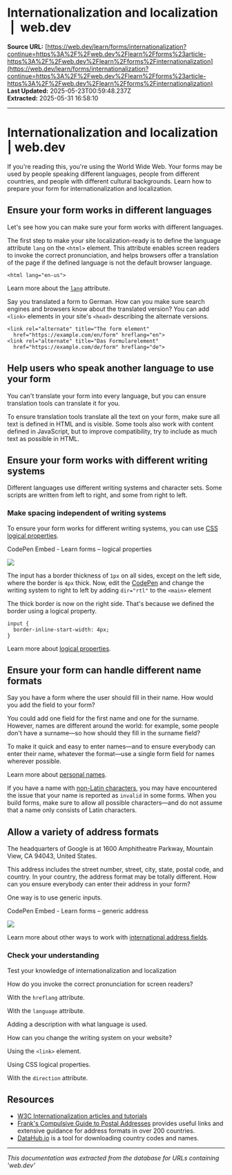 # Internationalization and localization  |  web.dev

**Source URL:** [https://web.dev/learn/forms/internationalization?continue=https%3A%2F%2Fweb.dev%2Flearn%2Fforms%23article-https%3A%2F%2Fweb.dev%2Flearn%2Fforms%2Finternationalization](https://web.dev/learn/forms/internationalization?continue=https%3A%2F%2Fweb.dev%2Flearn%2Fforms%23article-https%3A%2F%2Fweb.dev%2Flearn%2Fforms%2Finternationalization)  
**Last Updated:** 2025-05-23T00:59:48.237Z  
**Extracted:** 2025-05-31 16:58:10

---

# Internationalization and localization | web.dev

If you're reading this, you're using the World Wide Web. Your forms may be used by people speaking different languages, people from different countries, and people with different cultural backgrounds. Learn how to prepare your form for internationalization and localization.

## Ensure your form works in different languages

Let's see how you can make sure your form works with different languages.

The first step to make your site localization-ready is to define the language attribute `lang` on the `<html>` element. This attribute enables screen readers to invoke the correct pronunciation, and helps browsers offer a translation of the page if the defined language is not the default browser language.

```
<html lang="en-us">
```

Learn more about the [`lang`](https://developer.mozilla.org/docs/Web/HTML/Global_attributes/lang) attribute.

Say you translated a form to German. How can you make sure search engines and browsers know about the translated version? You can add `<link>` elements in your site's `<head>` describing the alternate versions.

```
<link rel="alternate" title="The form element"
  href="https://example.com/en/form" hreflang="en">
<link rel="alternate" title="Das Formularelement"
  href="https://example.com/de/form" hreflang="de">
```

## Help users who speak another language to use your form

You can't translate your form into every language, but you can ensure translation tools can translate it for you.

To ensure translation tools translate all the text on your form, make sure all text is defined in HTML and is visible. Some tools also work with content defined in JavaScript, but to improve compatibility, try to include as much text as possible in HTML.

## Ensure your form works with different writing systems

Different languages use different writing systems and character sets. Some scripts are written from left to right, and some from right to left.

### Make spacing independent of writing systems

To ensure your form works for different writing systems, you can use [CSS logical properties](https://developer.mozilla.org/docs/Web/CSS/CSS_Logical_Properties).

  CodePen Embed - Learn forms – logical properties  

[![](https://assets.codepen.io/5928893/internal/avatars/users/default.png?fit=crop&format=auto&height=256&version=1616020020&width=256)](https://codepen.io/web-dot-dev)

The input has a border thickness of `1px` on all sides, except on the left side, where the border is `4px` thick. Now, edit the [CodePen](https://codepen.io/web-dot-dev/pen/043b19ee429ea0834022967e2207d6b9) and change the writing system to right to left by adding `dir="rtl"` to the `<main>` element

The thick border is now on the right side. That's because we defined the border using a logical property.

```
input {
  border-inline-start-width: 4px;
}
```

Learn more about [logical properties](https://web.dev/learn/css/logical-properties).

## Ensure your form can handle different name formats

Say you have a form where the user should fill in their name. How would you add the field to your form?

You could add one field for the first name and one for the surname. However, names are different around the world: for example, some people don't have a surname—so how should they fill in the surname field?

To make it quick and easy to enter names—and to ensure everybody can enter their name, whatever the format—use a single form field for names wherever possible.

Learn more about [personal names](https://www.w3.org/International/questions/qa-personal-names).

If you have a name with [non-Latin characters](https://web.dev/articles/payment-and-address-form-best-practices#unicode-matching), you may have encountered the issue that your name is reported as `invalid` in some forms. When you build forms, make sure to allow all possible characters—and do not assume that a name only consists of Latin characters.

## Allow a variety of address formats

The headquarters of Google is at 1600 Amphitheatre Parkway, Mountain View, CA 94043, United States.

This address includes the street number, street, city, state, postal code, and country. In your country, the address format may be totally different. How can you ensure everybody can enter their address in your form?

One way is to use generic inputs.

  CodePen Embed - Learn forms – generic address  

[![](https://assets.codepen.io/5928893/internal/avatars/users/default.png?fit=crop&format=auto&height=256&version=1616020020&width=256)](https://codepen.io/web-dot-dev)

Learn more about other ways to work with [international address fields](https://www.uxmatters.com/mt/archives/2008/06/international-address-fields-in-web-forms.php).

### Check your understanding

Test your knowledge of internationalization and localization

How do you invoke the correct pronunciation for screen readers?

With the `hreflang` attribute.

With the `language` attribute.

Adding a description with what language is used.

How can you change the writing system on your website?

Using the `<link>` element.

Using CSS logical properties.

With the `direction` attribute.

## Resources

*   [W3C Internationalization articles and tutorials](https://www.w3.org/International/articlelist)
*   [Frank's Compulsive Guide to Postal Addresses](http://www.columbia.edu/%7Efdc/postal/) provides useful links and extensive guidance for address formats in over 200 countries.
*   [DataHub.io](https://datahub.io/core/country-list) is a tool for downloading country codes and names.

---

*This documentation was extracted from the database for URLs containing 'web.dev'*
